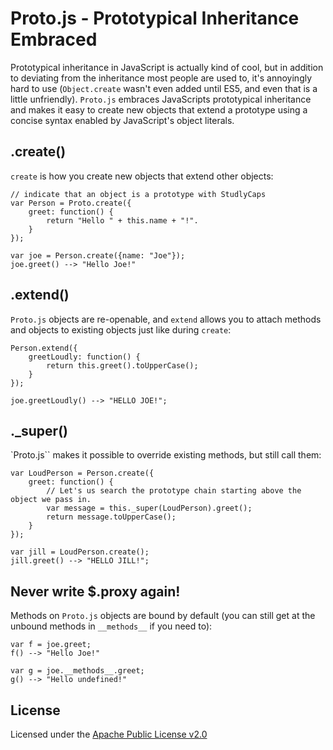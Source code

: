 Proto.js - Prototypical Inheritance Embraced
============================================
Prototypical inheritance in JavaScript is actually kind of cool, but in addition to
deviating from the inheritance most people are used to, it's annoyingly hard to use
(``Object.create`` wasn't even added until ES5, and even that is a little unfriendly).
``Proto.js`` embraces JavaScripts prototypical inheritance and makes it easy to create
new objects that extend a prototype using a concise syntax enabled by JavaScript's
object literals.

.create()
---------
``create`` is how you create new objects that extend other objects:

	// indicate that an object is a prototype with StudlyCaps
	var Person = Proto.create({
		greet: function() {
			return "Hello " + this.name + "!".
		}
	});
	
	var joe = Person.create({name: "Joe"});
	joe.greet() --> "Hello Joe!"

.extend()
---------
``Proto.js`` objects are re-openable, and ``extend`` allows you to attach methods and
objects to existing objects just like during ``create``:

	Person.extend({
		greetLoudly: function() {
			return this.greet().toUpperCase();
		}
	});
	
	joe.greetLoudly() --> "HELLO JOE!";


._super()
---------
`Proto.js`` makes it possible to override existing methods, but still call them:

	var LoudPerson = Person.create({
		greet: function() {
			// Let's us search the prototype chain starting above the object we pass in.
			var message = this._super(LoudPerson).greet();
			return message.toUpperCase();
		}
	});
	
	var jill = LoudPerson.create();
	jill.greet() --> "HELLO JILL!";

Never write $.proxy again!
--------------------------
Methods on ``Proto.js`` objects are bound by default (you can still get at the unbound methods in ``__methods__`` if
you need to):

	var f = joe.greet;
	f() --> "Hello Joe!"
	
	var g = joe.__methods__.greet;
	g() --> "Hello undefined!"

	
License
-------
Licensed under the [Apache Public License v2.0](http://www.apache.org/licenses/LICENSE-2.0)
